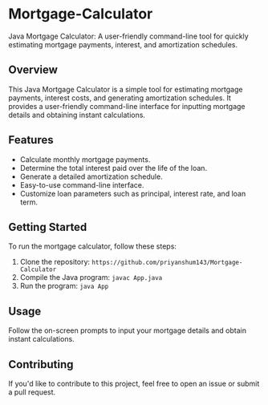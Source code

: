 # Mortgage-Calculator
Java Mortgage Calculator: A user-friendly command-line tool for quickly estimating mortgage payments, interest, and amortization schedules.

## Overview

This Java Mortgage Calculator is a simple tool for estimating mortgage payments, interest costs, and generating amortization schedules. It provides a user-friendly command-line interface for inputting mortgage details and obtaining instant calculations.

## Features

- Calculate monthly mortgage payments.
- Determine the total interest paid over the life of the loan.
- Generate a detailed amortization schedule.
- Easy-to-use command-line interface.
- Customize loan parameters such as principal, interest rate, and loan term.

## Getting Started

To run the mortgage calculator, follow these steps:

1. Clone the repository: `https://github.com/priyanshum143/Mortgage-Calculator`
2. Compile the Java program: `javac App.java`
3. Run the program: `java App`

## Usage

Follow the on-screen prompts to input your mortgage details and obtain instant calculations.

## Contributing

If you'd like to contribute to this project, feel free to open an issue or submit a pull request.
